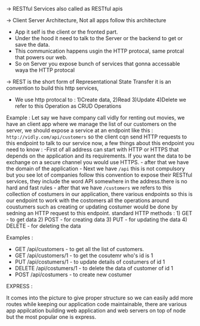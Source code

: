 -> RESTful Services also called as RESTful apis

-> Client Server Architecture, Not all apps follow this architecture
   - App it self is the client or the fronted part.
   - Under the hood it need to talk to the Server or the backend to get or save the 
   data.
   - This communication happens usgin the HTTP protocal, same protcal that powers 
   our web.
   - So on Server you expose bunch of services that gonna accessable waya the 
   HTTP protocal

-> REST is the short form of Representational State Transfer it is an convention to 
build this http services,
   - We use http protocal to :  1)Create    data, 
                                2)Read 
                                3)Update 
                                4)Delete 
      we refer to this Operation as CRUD Operations 

   Example :
   Let say we have company call vidly for renting out movies, we have an client app 
   where we manage the list of our customers on the server, we should expose a 
   service at an endpoint like this : `http://vidly.com/api/customers` so the 
   client cqn send HTTP requests to this endpoint to talk to our service now, a few 
   things about this endpoint you need to know :
     -First of all address can start with HTTP or HTTPS that depends on the 
     application and its requirements. If you want the data to be exchange on a 
     secure channel you would use HTTPS.
     - after that we have the domain of the application
     - Next we have `/api` this is not compulsory but you see lot of companies 
     follow this convention to expose their RESTful services, they include the word 
     API somewhere in the address.there is no hard and fast rules
     - after that we have `/customers` we refers to this collection of costumers in 
     our application,  there various endpoints so this is our 
     endpoint to work with the costomers all the operations around coustumers such 
     as creating or updating costumer would be done by sedning an HTTP request to 
     this endpoint.
     standard HTTP methods :
     1) GET - to get data
     2) POST - for creating data
     3) PUT - for  updating the data
     4) DELETE - for deleting the data

   Examples :
   - GET /api/customers - to get all the list of customers.
   - GET /api/customers/1 - to get the cosutemr who's id is 1
   - PUT /api/costumers/1 - to update details of costumers of id 1
   - DELETE /api/costumers/1 - to delete the data of customer of id 1
   - POST /api/costumers - to create new costumer


   EXPRESS :
   
   It comes into the picture to give proper structure so we can easily add more 
    routes while keeping our application code maintainable, there are various app 
    appilcation building web application and web servers on top of node but the 
    most popular one is express.
